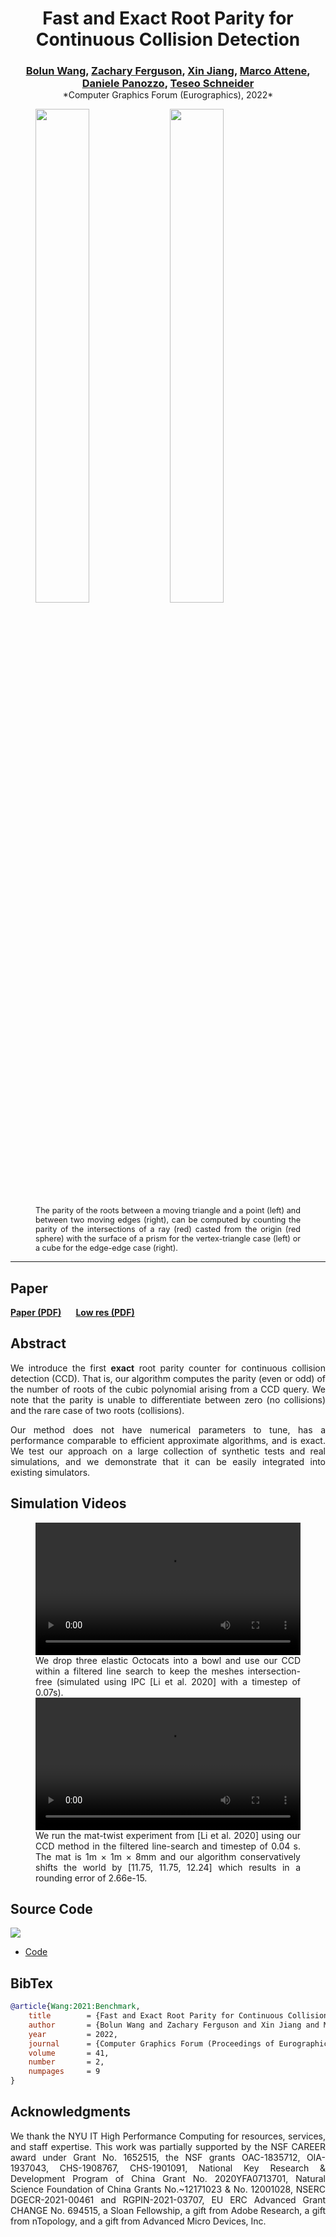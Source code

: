 <style>
p {
    text-align: justify;
}
</style>

<center>
<h1>Fast and Exact Root Parity for Continuous Collision Detection</h1>

<h3 style="margin-bottom:0;">
<a href="https://github.com/wangbolun300">Bolun Wang</a>,
<a href="https://zferg.us">Zachary Ferguson</a>,
<a href="">Xin Jiang</a>,
<a href="https://www.cnr.it/en/people/marco.attene">Marco Attene</a>,
<a href="https://cims.nyu.edu/gcl/daniele.html">Daniele Panozzo</a>,
<a href="http://web.uvic.ca/~teseo/">Teseo Schneider</a>
</h3>

<center>*Computer Graphics Forum (Eurographics), 2022*</center>
</center>


<figure>
    <img src="images/vf.png" width="45%" style="display:inline-block;margin-left:auto;margin-right:10px">
    <img src="images/ee.png" width="45%" style="display:inline-block;margin-left:10px;margin-right:auto">
    <figcaption style="margin:inherit 0; max-width:none; font-size:.9em; text-align: justify;">
        The parity of the roots between a moving triangle and a point (left) and between two moving edges (right), can be computed by counting the parity of the intersections of a ray (red) casted from the origin (red sphere) with the surface of a prism for the vertex-triangle case (left) or a cube for the edge-edge case (right).
    </figcaption>
</figure>

---

## Paper

<b>
<a href="root-parity-ccd-paper.pdf">Paper (PDF)</a>
&nbsp;&nbsp;&nbsp;&nbsp;&nbsp;
<a href="root-parity-ccd-paper-350ppi.pdf">Low res (PDF)</a>
</b>

## Abstract

We introduce the first **exact** root parity counter for continuous collision detection (CCD). That is, our algorithm computes the parity (even or odd) of the number of roots of the cubic polynomial arising from a CCD query. We note that the parity is unable to differentiate between zero (no collisions) and the rare case of two roots (collisions).

Our method does not have numerical parameters to tune, has a performance comparable to efficient approximate algorithms, and is exact. We test our approach on a large collection of synthetic tests and real simulations, and we demonstrate that it can be easily integrated into existing simulators.

## Simulation Videos

<figure>
    <video width="100%" controls>
        <source src="videos/octocat-soup.mp4" type="video/mp4">
        Your browser does not support the video tag.
    </video>
    <figcaption style="margin:inherit 0; max-width:none; text-align: justify;">
        We drop three elastic Octocats into a bowl and use our CCD within a filtered line search to keep the meshes intersection-free (simulated using IPC [Li et al. 2020] with a timestep of 0.07s).
    </figcaption>
    <video width="100%" controls>
        <source src="videos/mat-twist.mp4" type="video/mp4">
        Your browser does not support the video tag.
    </video>
    <figcaption style="margin:inherit 0; max-width:none; text-align: justify;">
        We run the mat-twist experiment from [Li et al. 2020] using our CCD method in the filtered line-search and timestep of 0.04 s. The mat is 1m × 1m × 8mm and our algorithm conservatively shifts the world by [11.75, 11.75, 12.24] which results in a rounding error of 2.66e-15.
    </figcaption>
</figure>

<!-- ## Source Code and Data -->
## Source Code

<!-- [![Build status](https://github.com/Continuous-Collision-Detection/CCD-Wrapper/workflows/Build/badge.svg)](https://github.com/Continuous-Collision-Detection/CCD-Wrapper/actions?query=workflow%3ABuild+branch%3Amaster+event%3Apush)
[![Nightly build](https://github.com/Continuous-Collision-Detection/CCD-Wrapper/workflows/Nightly/badge.svg)](https://github.com/Continuous-Collision-Detection/CCD-Wrapper/actions?query=workflow%3ANightly+branch%3Amaster+event%3Aschedule) -->
<a href="https://github.com/Continuous-Collision-Detection/ExactRootParityCCD/blob/master/LICENSE">
    <img src="https://img.shields.io/github/license/Continuous-Collision-Detection/ExactRootParityCCD.svg?color=blue"></img>
</a>

* [Code](https://github.com/Continuous-Collision-Detection/ExactRootParityCCD)
<!-- * Queries:
    * [Sample](https://github.com/Continuous-Collision-Detection/Sample-Queries)
    * [Full Dataset](https://archive.nyu.edu/handle/2451/61518) -->

## BibTex

```bibtex
@article{Wang:2021:Benchmark,
	title        = {Fast and Exact Root Parity for Continuous Collision Detection},
	author       = {Bolun Wang and Zachary Ferguson and Xin Jiang and Marco Attene and Daniele Panozzo and Teseo Schneider},
	year         = 2022,
	journal      = {Computer Graphics Forum (Proceedings of Eurographics)},
	volume       = 41,
	number       = 2,
	numpages     = 9
}
```

## Acknowledgments

We thank the NYU IT High Performance Computing for resources, services, and staff expertise.
This work was partially supported by the NSF CAREER award under Grant No. 1652515, the NSF grants OAC-1835712, OIA-1937043, CHS-1908767, CHS-1901091, National Key Research & Development Program of China Grant No. 2020YFA0713701, Natural Science Foundation of China Grants No.~12171023 & No. 12001028, NSERC DGECR-2021-00461 and RGPIN-2021-03707, EU ERC Advanced Grant CHANGE No. 694515, a Sloan Fellowship, a gift from Adobe Research, a gift from nTopology, and a gift from Advanced Micro Devices, Inc.
